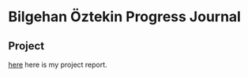 # Bilgehan Öztekin Progress Journal

## Project 

[here](files/report.html) here is my project report.